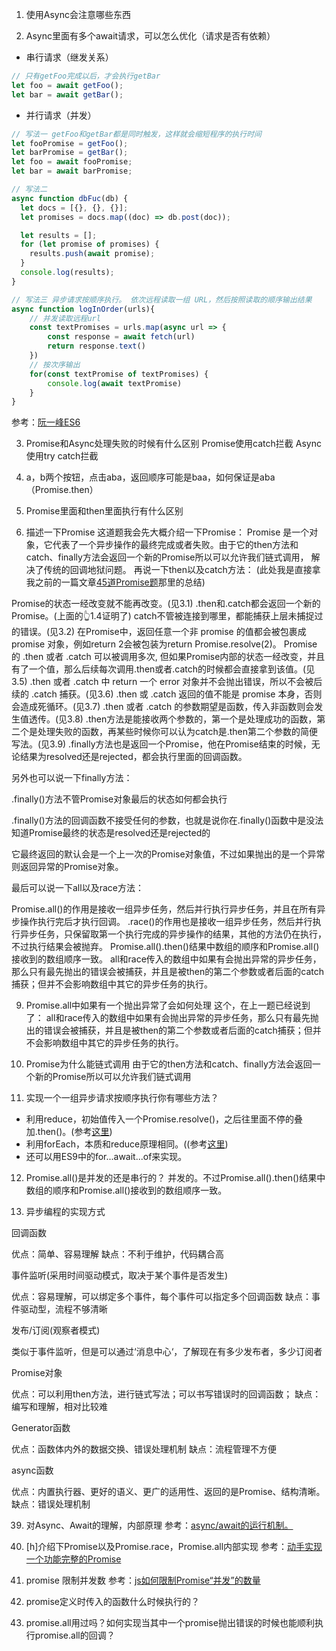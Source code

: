 1. 使用Async会注意哪些东西

2. Async里面有多个await请求，可以怎么优化（请求是否有依赖）
- 串行请求（继发关系）
```js
// 只有getFoo完成以后，才会执行getBar
let foo = await getFoo();
let bar = await getBar();
```
- 并行请求（并发）
```js
// 写法一 getFoo和getBar都是同时触发，这样就会缩短程序的执行时间
let fooPromise = getFoo();
let barPromise = getBar();
let foo = await fooPromise;
let bar = await barPromise;

// 写法二 
async function dbFuc(db) {
  let docs = [{}, {}, {}];
  let promises = docs.map((doc) => db.post(doc));

  let results = [];
  for (let promise of promises) {
    results.push(await promise);
  }
  console.log(results);
}

// 写法三 异步请求按顺序执行。 依次远程读取一组 URL，然后按照读取的顺序输出结果
async function logInOrder(urls){
    // 并发读取远程url
    const textPromises = urls.map(async url => {
        const response = await fetch(url)
        return response.text()
    })
    // 按次序输出
    for(const textPromise of textPromises) {
        console.log(await textPromise)
    }
}
```
参考：[阮一峰ES6](https://es6.ruanyifeng.com/#docs/async)

3. Promise和Async处理失败的时候有什么区别
Promise使用catch拦截
Async使用try catch拦截

5. a，b两个按钮，点击aba，返回顺序可能是baa，如何保证是aba（Promise.then）

6. Promise里面和then里面执行有什么区别

7. 描述一下Promise
这道题我会先大概介绍一下Promise：
Promise 是一个对象，它代表了一个异步操作的最终完成或者失败。由于它的then方法和catch、finally方法会返回一个新的Promise所以可以允许我们链式调用，
解决了传统的回调地狱问题。
再说一下then以及catch方法：
(此处我是直接拿我之前的一篇文章[45道Promise题](https://juejin.cn/post/6844904077537574919#heading-1%EF%BC%89)那里的总结)

Promise的状态一经改变就不能再改变。(见3.1)
.then和.catch都会返回一个新的Promise。(上面的👆1.4证明了)
catch不管被连接到哪里，都能捕获上层未捕捉过的错误。(见3.2)
在Promise中，返回任意一个非 promise 的值都会被包裹成 promise 对象，例如return 2会被包装为return Promise.resolve(2)。
Promise 的 .then 或者 .catch 可以被调用多次, 但如果Promise内部的状态一经改变，并且有了一个值，那么后续每次调用.then或者.catch的时候都会直接拿到该值。(见3.5)
.then 或者 .catch 中 return 一个 error 对象并不会抛出错误，所以不会被后续的 .catch 捕获。(见3.6)
.then 或 .catch 返回的值不能是 promise 本身，否则会造成死循环。(见3.7)
.then 或者 .catch 的参数期望是函数，传入非函数则会发生值透传。(见3.8)
.then方法是能接收两个参数的，第一个是处理成功的函数，第二个是处理失败的函数，再某些时候你可以认为catch是.then第二个参数的简便写法。(见3.9)
.finally方法也是返回一个Promise，他在Promise结束的时候，无论结果为resolved还是rejected，都会执行里面的回调函数。

另外也可以说一下finally方法：


.finally()方法不管Promise对象最后的状态如何都会执行


.finally()方法的回调函数不接受任何的参数，也就是说你在.finally()函数中是没法知道Promise最终的状态是resolved还是rejected的


它最终返回的默认会是一个上一次的Promise对象值，不过如果抛出的是一个异常则返回异常的Promise对象。


最后可以说一下all以及race方法：

Promise.all()的作用是接收一组异步任务，然后并行执行异步任务，并且在所有异步操作执行完后才执行回调。
.race()的作用也是接收一组异步任务，然后并行执行异步任务，只保留取第一个执行完成的异步操作的结果，其他的方法仍在执行，不过执行结果会被抛弃。
Promise.all().then()结果中数组的顺序和Promise.all()接收到的数组顺序一致。
all和race传入的数组中如果有会抛出异常的异步任务，那么只有最先抛出的错误会被捕获，并且是被then的第二个参数或者后面的catch捕获；但并不会影响数组中其它的异步任务的执行。

9. Promise.all中如果有一个抛出异常了会如何处理
这个，在上一题已经说到了：
all和race传入的数组中如果有会抛出异常的异步任务，那么只有最先抛出的错误会被捕获，并且是被then的第二个参数或者后面的catch捕获；但并不会影响数组中其它的异步任务的执行。

10. Promise为什么能链式调用
由于它的then方法和catch、finally方法会返回一个新的Promise所以可以允许我们链式调用

11. 实现一个一组异步请求按顺序执行你有哪些方法？

- 利用reduce，初始值传入一个Promise.resolve()，之后往里面不停的叠加.then()。(参考[这里](https://juejin.cn/post/6844904077537574919#heading-51))
- 利用forEach，本质和reduce原理相同。((参考[这里](https://juejin.cn/post/6844904077537574919#heading-53))
- 还可以用ES9中的for...await...of来实现。

12. Promise.all()是并发的还是串行的？
并发的。不过Promise.all().then()结果中数组的顺序和Promise.all()接收到的数组顺序一致。

13. 异步编程的实现方式

回调函数

优点：简单、容易理解
缺点：不利于维护，代码耦合高


事件监听(采用时间驱动模式，取决于某个事件是否发生)

优点：容易理解，可以绑定多个事件，每个事件可以指定多个回调函数
缺点：事件驱动型，流程不够清晰


发布/订阅(观察者模式)

类似于事件监听，但是可以通过‘消息中心‘，了解现在有多少发布者，多少订阅者


Promise对象

优点：可以利用then方法，进行链式写法；可以书写错误时的回调函数；
缺点：编写和理解，相对比较难


Generator函数

优点：函数体内外的数据交换、错误处理机制
缺点：流程管理不方便


async函数

优点：内置执行器、更好的语义、更广的适用性、返回的是Promise、结构清晰。
缺点：错误处理机制

39. 对Async、Await的理解，内部原理
参考：[async/await的运行机制。](http://47.98.159.95/my_blog/blogs/javascript/js-async/011.html#async)

40. [h]介绍下Promise以及Promise.race，Promise.all内部实现
参考：[动手实现一个功能完整的Promise](http://47.98.159.95/my_blog/blogs/javascript/js-async/006.html)

1. promise 限制并发数
参考：[js如何限制Promise“并发”的数量](https://www.jianshu.com/p/cc706239c7ef)

5. promise定义时传入的函数什么时候执行的？

6. promise.all用过吗？如何实现当其中一个promise抛出错误的时候也能顺利执行promise.all的回调？